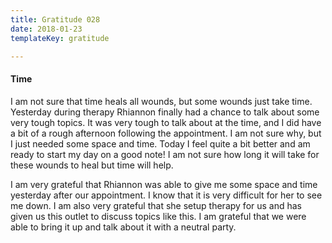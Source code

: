 ```yaml
---
title: Gratitude 028
date: 2018-01-23
templateKey: gratitude

---
```


#### Time

I am not sure that time heals all wounds, but some wounds just take time.  Yesterday during therapy Rhiannon finally had a chance to talk about some very tough topics.  It was very tough to talk about at the time, and I did have a bit of a rough afternoon following the appointment.  I am not sure why, but I just needed some space and time.  Today I feel quite a bit better and am ready to start my day on a good note!  I am not sure how long it will take for these wounds to heal but time will help.

I am very grateful that Rhiannon was able to give me some space and time yesterday after our appointment.  I know that it is very difficult for her to see me down.  I am also very grateful that she setup therapy for us and has given us this outlet to discuss topics like this.  I am grateful that we were able to bring it up and talk about it with a neutral party.
